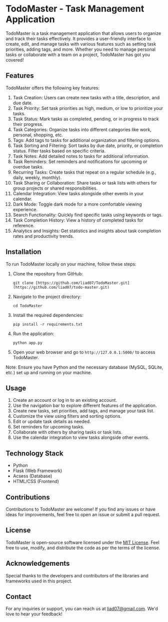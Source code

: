 # TodoMaster - Task Management Application


TodoMaster is a task management application that allows users to organize and track their tasks effectively. It provides a user-friendly interface to create, edit, and manage tasks with various features such as setting task priorities, adding tags, and more. Whether you need to manage personal tasks or collaborate with a team on a project, TodoMaster has got you covered!

## Features

TodoMaster offers the following key features:

1. Task Creation: Users can create new tasks with a title, description, and due date.
2. Task Priority: Set task priorities as high, medium, or low to prioritize your tasks.
3. Task Status: Mark tasks as completed, pending, or in progress to track their progress.
4. Task Categories: Organize tasks into different categories like work, personal, shopping, etc.
5. Tags: Add tags to tasks for additional organization and filtering options.
6. Task Sorting and Filtering: Sort tasks by due date, priority, or completion status. Filter tasks based on specific criteria.
7. Task Notes: Add detailed notes to tasks for additional information.
8. Task Reminders: Set reminders and notifications for upcoming or overdue tasks.
9. Recurring Tasks: Create tasks that repeat on a regular schedule (e.g., daily, weekly, monthly).
10. Task Sharing or Collaboration: Share tasks or task lists with others for group projects or shared responsibilities.
11. Calendar Integration: View tasks alongside other events in your calendar.
12. Dark Mode: Toggle dark mode for a more comfortable viewing experience.
13. Search Functionality: Quickly find specific tasks using keywords or tags.
14. Task Completion History: View a history of completed tasks for reference.
15. Analytics and Insights: Get statistics and insights about task completion rates and productivity trends.

## Installation

To run TodoMaster locally on your machine, follow these steps:

1. Clone the repository from GitHub:

   ```
   git clone [https://github.com/liad07/TodoMaster.git](https://github.com/liad07/todo-master.git)
   ```

2. Navigate to the project directory:

   ```
   cd TodoMaster
   ```

3. Install the required dependencies:

   ```
   pip install -r requirements.txt
   ```

4. Run the application:

   ```
   python app.py
   ```

5. Open your web browser and go to `http://127.0.0.1:5000/` to access TodoMaster.

Note: Ensure you have Python and the necessary database (MySQL, SQLite, etc.) set up and running on your machine.

## Usage

1. Create an account or log in to an existing account.
2. Use the navigation bar to explore different features of the application.
3. Create new tasks, set priorities, add tags, and manage your task list.
4. Customize the view using filters and sorting options.
5. Edit or update task details as needed.
6. Set reminders for upcoming tasks.
7. Collaborate with others by sharing tasks or task lists.
8. Use the calendar integration to view tasks alongside other events.

## Technology Stack

- Python
- Flask (Web Framework)
- Acsess (Database)
- HTML/CSS (Frontend)


## Contributions

Contributions to TodoMaster are welcome! If you find any issues or have ideas for improvements, feel free to open an issue or submit a pull request.

## License

TodoMaster is open-source software licensed under the [MIT License](LICENSE). Feel free to use, modify, and distribute the code as per the terms of the license.

## Acknowledgements

Special thanks to the developers and contributors of the libraries and frameworks used in this project.

## Contact

For any inquiries or support, you can reach us at liad07@gmail.com. We'd love to hear your feedback!
